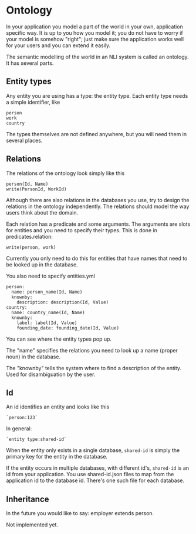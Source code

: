 # Ontology

In your application you model a part of the world in your own, application specific way. It is up to you how you model
it; you do not have to worry if your model is somehow "right"; just make sure the application works well for your users
and you can extend it easily.

The semantic modelling of the world in an NLI system is called an ontology. It has several parts.

## Entity types

Any entity you are using has a type: the entity type. Each entity type needs a simple identifier, like

    person
    work
    country

The types themselves are not defined anywhere, but you will need them in several places.

## Relations

The relations of the ontology look simply like this

    person(Id, Name)
    write(PersonId, WorkId)

Although there are also relations in the databases you use, try to design the relations in the ontology independently.
The relations should model the way users think about the domain.

Each relation has a predicate and some arguments. The arguments are slots for entities and you need to specify their
types. This is done in predicates.relation:

    write(person, work)

Currently you only need to do this for entities that have names that need to be looked up in the database.

You also need to specify entities.yml

    person:
      name: person_name(Id, Name)
      knownby:
        description: description(Id, Value)
    country:
      name: country_name(Id, Name)
      knownby:
        label: label(Id, Value)
        founding_date: founding_date(Id, Value)

You can see where the entity types pop up.

The "name" specifies the relations you need to look up a name (proper noun) in the database.

The "knownby" tells the system where to find a description of the entity. Used for disambiguation by the user.

## Id

An id identifies an entity and looks like this

    `person:123`

In general:

    `entity type:shared-id`

When the entity only exists in a single database, `shared-id` is simply the primary key for the entity in the database.

If the entity occurs in multiple databases, with different id's, `shared-id` is an id from your application. You use
shared-id.json files to map from the application id to the database id. There's one such file for each database.

## Inheritance

In the future you would like to say: employer extends person.

Not implemented yet.